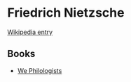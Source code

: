 # Friedrich Nietzsche

[Wikipedia entry](https://en.wikipedia.org/wiki/Friedrich_Nietzsche)

## Books

- [We Philologists](We_Philologists.md)
